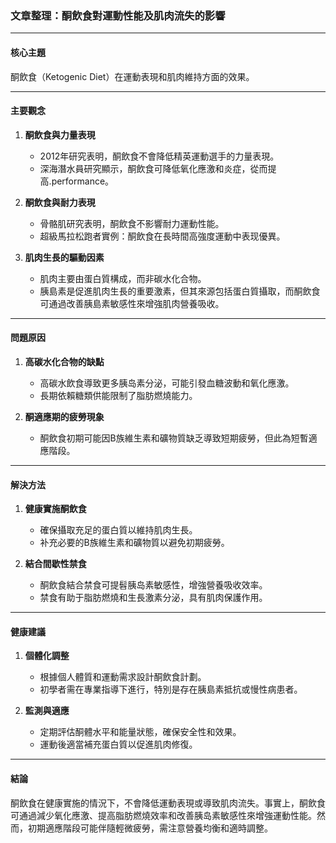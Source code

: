 ### 文章整理：酮飲食對運動性能及肌肉流失的影響

---

#### 核心主題  
酮飲食（Ketogenic Diet）在運動表現和肌肉維持方面的效果。

---

#### 主要觀念  
1. **酮飲食與力量表現**  
   - 2012年研究表明，酮飲食不會降低精英運動選手的力量表現。  
   - 深海潛水員研究顯示，酮飲食可降低氧化應激和炎症，從而提高.performance。

2. **酮飲食與耐力表現**  
   - 骨骼肌研究表明，酮飲食不影響耐力運動性能。  
   - 超級馬拉松跑者實例：酮飲食在長時間高強度運動中表现優異。

3. **肌肉生長的驅動因素**  
   - 肌肉主要由蛋白質構成，而非碳水化合物。  
   - 胰島素是促進肌肉生長的重要激素，但其來源包括蛋白質攝取，而酮飲食可通過改善胰島素敏感性來增強肌肉營養吸收。

---

#### 問題原因  
1. **高碳水化合物的缺點**  
   - 高碳水飲食導致更多胰岛素分泌，可能引發血糖波動和氧化應激。  
   - 長期依賴糖類供能限制了脂肪燃燒能力。

2. **酮適應期的疲勞現象**  
   - 酮飲食初期可能因B族維生素和礦物質缺乏導致短期疲勞，但此為短暫適應階段。

---

#### 解決方法  
1. **健康實施酮飲食**  
   - 確保攝取充足的蛋白質以維持肌肉生長。  
   - 补充必要的B族維生素和礦物質以避免初期疲勞。

2. **結合間歇性禁食**  
   - 酮飲食結合禁食可提髫胰岛素敏感性，增強營養吸收效率。  
   - 禁食有助于脂肪燃燒和生長激素分泌，具有肌肉保護作用。

---

#### 健康建議  
1. **個體化調整**  
   - 根據個人體質和運動需求設計酮飲食計劃。  
   - 初學者需在專業指導下進行，特別是存在胰島素抵抗或慢性病患者。

2. **監測與適應**  
   - 定期評估酮體水平和能量狀態，確保安全性和效果。  
   - 運動後適當補充蛋白質以促進肌肉修復。

---

#### 結論  
酮飲食在健康實施的情況下，不會降低運動表現或導致肌肉流失。事實上，酮飲食可通過減少氧化應激、提高脂肪燃燒效率和改善胰岛素敏感性來增強運動性能。然而，初期適應階段可能伴隨輕微疲勞，需注意營養均衡和適時調整。